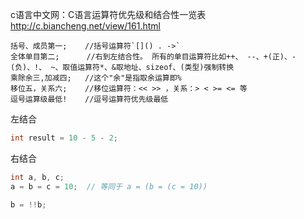 c语言中文网：C语言运算符优先级和结合性一览表
http://c.biancheng.net/view/161.html

```
括号、成员第一;    //括号运算符`[]() . ->`
全体单目第二;      //右到左结合性。 所有的单目运算符比如++、 --、+(正)、-(负)、!、 ~、取值运算符*、&取地址、sizeof、(类型)强制转换
乘除余三,加减四;   //这个"余"是指取余运算即%
移位五，关系六;    //移位运算符：<< >> ，关系：> < >= <= 等
逗号运算级最低!    //逗号运算符优先级最低 
```

左结合
```c
int result = 10 - 5 - 2; 
```

右结合
```c
int a, b, c;
a = b = c = 10;  // 等同于 a = (b = (c = 10))

b = !!b;
```